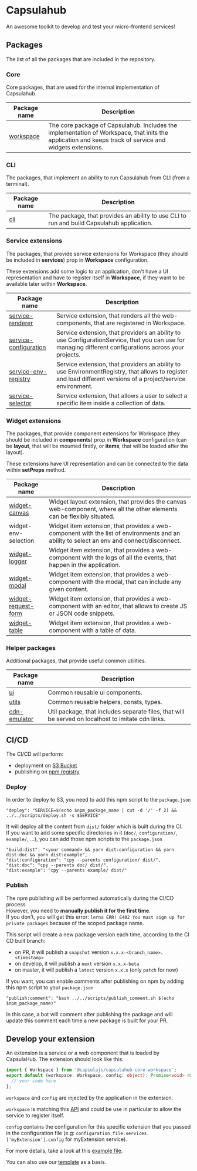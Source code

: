 # Capsulahub

An awesome toolkit to develop and test your micro-frontend services!

## Packages

The list of all the packages that are included in the repository.

### Core

Core packages, that are used for the internal implementation of Capsulahub.

| Package name                    | Description                                                                                                                                                    |
|---------------------------------|----------------------------------------------------------------------------------------------------------------------------------------------------------------|
| [workspace](packages/workspace) | The core package of Capsulahub. Includes the implementation of Workspace, that inits the application and keeps track of service and widgets extensions.        |

### CLI

The packages, that implement an ability to run Capsulahub from CLI (from a terminal).

| Package name          | Description                                                                                                                                                    |
|-----------------------|----------------------------------------------------------------------------------------------------------------------------------------------------------------|
| [cli](packages/cli)   | The package, that provides an ability to use CLI to run and build Capsulahub application.                                                                                                                                 |

### Service extensions

The packages, that provide service extensions for Workspace (they should be included in **services**) prop in **Workspace** configuration.

These extensions add some logic to an application, don't have a UI representation and have to register itself in **Workspace**, if they want to be available later within **Workspace**.

| Package name                                                 | Description                                                                                                                                                    |
|---------------------------------------------------------     |----------------------------------------------------------------------------------------------------------------------------------------------------------------|
| [service-renderer](packages/service-renderer)                | Service extension, that renders all the web-components, that are registered in Workspace.                                                                      |
| [service-configuration](packages/service-configuration)      | Service extension, that providers an ability to use ConfigurationService, that you can use for managing different configurations across your projects.         |
| [service-env-registry](packages/service-environment-registry)| Service extension, that providers an ability to use EnvironmentRegistry, that allows to register and load different versions of a project/service environment. |
| [service-selector](packages/service-selector)                | Service extension, that allows a user to select a specific item inside a collection of data.                                                                   |

### Widget extensions

The packages, that provide component extensions for Workspace (they should be included in **components**) prop in **Workspace** configuration (can be **layout**, that will be mounted firstly, or **items**, that will be loaded after the layout).

These extensions have UI representation and can be connected to the data within **setProps** method.

| Package name                                          | Description                                                                                                                                                    |
|-------------------------------------------------------|----------------------------------------------------------------------------------------------------------------------------------------------------------------|
| [widget-canvas](packages/widget-canvas)               | Widget layout extension, that provides the canvas web-component, where all the other elements can be flexibly situated.                                        |
| widget-env-selection                                  | Widget item extension, that provides a web-component with the list of environments and an ability to select an env and connect/disconnect.                     |
| [widget-logger](packages/widget-logger)               | Widget item extension, that provides a web-component with the logs of all the events, that happen in the application.                                          |
| [widget-modal](packages/widget-modal)                 | Widget item extension, that provides a web-component with the modal, that can include any given content.                                                       |
| [widget-request-form](packages/widget-request-form)   | Widget item extension, that provides a web-component with an editor, that allows to create JS or JSON code snippets.                                           |
| [widget-table](packages/widget-table)                 | Widget item extension, that provides a web-component with a table of data.                                                                                     |

### Helper packages

Additional packages, that provide useful common utilities.

| Package name                            | Description                                                                                                                                                    |
|-----------------------------------------|----------------------------------------------------------------------------------------------------------------------------------------------------------------|
| [ui](packages/ui)                       | Common reusable ui components.                                                                                                                                 |
| [utils](packages/utils)                 | Common reusable helpers, consts, types.                                                                                                                        |
| [cdn-emulator](packages/cdn-emulator)   | Util package, that includes separate files, that will be served on localhost to imitate cdn links.                                                             |

## CI/CD

The CI/CD will perform: 
* deployment on [S3 Bucket](https://capsulajs.s3.amazonaws.com/) 
* publishing on [npm registry](https://www.npmjs.com/org/capsulajs)

### Deploy
In order to deploy to S3, you need to add this npm script to the `package.json`

    "deploy": "SERVICE=$(echo $npm_package_name | cut -d '/' -f 2) && ../../scripts/deploy.sh -s $SERVICE"
It will deploy all the content from `dist/` folder which is built during the CI.  
If you want to add some specific directories in it (`doc/`, `configuration/`, `example/`, ...), 
you can add those npm scripts to the `package.json`

    "build:dist": "<your command> && yarn dist:configuration && yarn dist:doc && yarn dist:example",
    "dist:configuration": "cpy --parents configuration/ dist/",
    "dist:doc": "cpy --parents doc/ dist/",
    "dist:example": "cpy --parents example/ dist/"

### Publish
The npm publishing will be performed automatically during the CI/CD process.  
However, you need to **manually publish it for the first time**.  
If you don't, you will get this error: `lerna ERR! E402 You must sign up for private packages` 
because of the scoped package name.

This script will create a new package version each time, according to the CI CD built branch:
* on PR, it will publish a `snapshot` version `x.x.x-<branch_name>.<timestamp>`
* on develop, it will publish a `next` version `x.x.x-beta`
* on master, it will publish a `latest` version `x.x.x` (only `patch` for now)

If you want, you can enable comments after publishing on npm by adding this npm script to your `package.json`

    "publish:comment": "bash ../../scripts/publish_comment.sh $(echo $npm_package_name)"
In this case, a bot will comment after publishing the package and will update this comment each time 
a new package is built for your PR.

## Develop your extension

An extension is a service or a web component that is loaded by CapsulaHub. 
The extension should look like this:

```typescript
import { Workspace } from '@capsulajs/capsulahub-core-workspace';
export default (workspace: Workspace, config: object): Promise<void> => {
  // your code here
};
```

`workspace` and `config` are injected by the application in the extension.

`workspace` is matching this [API](https://github.com/capsulajs/capsulahub-core/blob/develop/packages/workspace/src/api/Workspace.ts) 
and could be use in particular to allow the service to register itself.

`config` contains the configuration for this specific extension that you passed in the configuration file 
(e.g: `configuration_file.services.['myExtension'].config` for myExtension service).

For more details, take a look at this 
[example file](https://github.com/capsulajs/capsulahub-core/blob/develop/packages/externalModules/src/services/serviceA.ts).

You can also use our [template](https://github.com/capsulajs/capsulahub/tree/develop/templates) 
as a basis.
